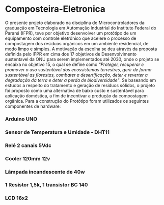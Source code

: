 # Composteira-Eletronica

  O presente projeto elaborado na disciplina de Microcontroladores da graduação em Tecnologia em Automação Industrial do Instituto Federal do Paraná (IFPR), teve por objetivo desenvolver um protótipo de um equipamento com controle eletrônico que acelere o processo de compostagem dos residuos orgânicos em um ambiente residencial, de modo limpo e simples. A motivação da escolha se deu através da proposta definida pelo IFPR em cima dos 17 objetivos de Desenvolvimento sustentavel da ONU para serem implementados até 2030, onde o projeto se encaixa no objetivo 15, o qual se define como <i>"Proteger, recuperar e promover o uso sustentável dos ecossistemas terrestres, gerir de forma sustentável as florestas, combater a desertificação, deter e reverter a degradação da terra e deter a perda de biodiversidade"</i>. Se baseando em estudos a respeito do tratamento e geração de residuos sólidos, o projeto foi proposto como uma alternativa de baixo custo e sustentável para aplicação doméstica, a fim de incentivar a produção da compostagem orgânica. 
  Para a construção do Protótipo foram utilizados os seguintes componentes de hardware:
  
  <h3>Arduino UNO</h3>
  <h3>Sensor de Temperatura e Umidade - DHT11</h3>
  <h3> Relé 2 canais 5Vdc</h3>
  <h3> Cooler 120mm 12v</h3>
  <h3> Lâmpada incandescente de 40w </h3>
  <h3> 1 Resistor 1,5k, 1 transistor BC 140 </h3>
  <h3> LCD 16x2 </h3>
